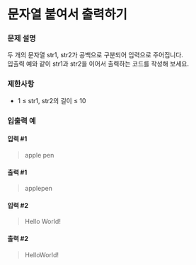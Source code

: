 # 문자열 붙여서 출력하기
### 문제 설명
두 개의 문자열 str1, str2가 공백으로 구분되어 입력으로 주어집니다.  
입출력 예와 같이 str1과 str2을 이어서 출력하는 코드를 작성해 보세요.
### 제한사항
- 1 ≤ str1, str2의 길이 ≤ 10
### 입출력 예
#### 입력 #1
> apple pen
#### 출력 #1
> applepen
#### 입력 #2
> Hello World!
#### 출력 #2
> HelloWorld!